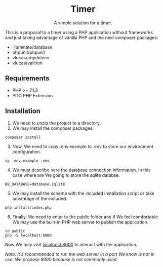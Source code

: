 <h1 align="center">Timer</h1>
<p align="center">A simple solution for a timer.</p>

This is a proposal to a timer using a PHP application without frameworks and just taking advantage of vanilla PHP and the next composer packages:

* illuminate/database
* phpunit/phpunit
* vlucas/phpdotenv
* vlucas/valitron

## Requirements

- PHP >= 7.1.3
- PDO PHP Extension

## Installation

1. We need to unzip the project to a directory.
2. We may install the composer packages:
```
composer install
```
3. Now, We need to copy .env.example to .env to store our environment configuration.
```
cp .env.example .env
```
4. We must describe here the database connection information. In this case where are We going to store the sqlite databse.
```
DB_DATABASE=database.sqlite
```
5. We may install the schema with the included installation script or take advantage of the included.
```
php install/index.php
```
6. Finally, We need to enter to the public folder and if We feel comfortable We may use the built-in PHP web server to publish the application.
```
cd public
php -S localhost:8000
```
Now We may visit [localhost:8000](http://localhost:8000) to interact with the application.

*Note. It's recommended to run the web server in a port We know is not in use. We propose 8000 because is not commonly used.*
